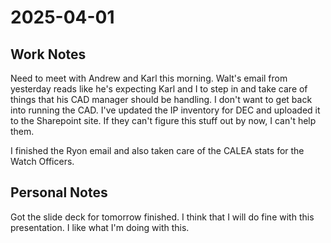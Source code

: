 # 2025-04-01

## Work Notes

Need to meet with Andrew and Karl this morning. Walt's email from yesterday reads like he's expecting Karl and I to step in and take care of things that his CAD manager should be handling. I don't want to get back into running the CAD. I've updated the IP inventory for DEC and uploaded it to the Sharepoint site. If they can't figure this stuff out by now, I can't help them.

I finished the Ryon email and also taken care of the CALEA stats for the Watch Officers. 

## Personal Notes

Got the slide deck for tomorrow finished. I think that I will do fine with this presentation. I like what I'm doing with this. 
